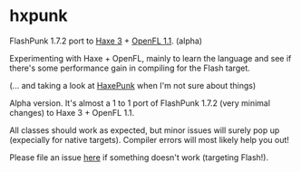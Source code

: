 hxpunk
======

FlashPunk 1.7.2 port to [Haxe 3](http://haxe.org/) + [OpenFL 1.1](http://www.openfl.org/). (alpha)

Experimenting with Haxe + OpenFL, mainly to learn the language and see if there's some performance gain 
in compiling for the Flash target. 

(... and taking a look at [HaxePunk](haxepunk.com) when I'm not sure about things)




Alpha version. It's almost a 1 to 1 port of FlashPunk 1.7.2 (very minimal changes) to Haxe 3 + OpenFL 1.1. 

All classes should work as expected, but minor issues will surely pop up (expecially for native targets). 
Compiler errors will most likely help you out!

Please file an issue [here](https://github.com/azrafe7/hxpunk/issues) if something doesn't work (targeting Flash!).
